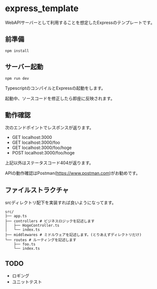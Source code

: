 # express_template

WebAPIサーバーとして利用することを想定したExpressのテンプレートです。

## 前準備
```
npm install
```

## サーバー起動
```
npm run dev
```
TypescriptのコンパイルとExpressの起動をします。

起動中、ソースコードを修正したら即座に反映されます。

## 動作確認
次のエンドポイントでレスポンスが返ります。
- GET localhost:3000
- GET localhost:3000/foo
- GET localhost:3000/foo/hoge
- POST localhost:3000/foo/hoge

上記以外はステータスコード404が返ります。

APIの動作確認はPostman(https://www.postman.com)がお勧めです。

## ファイルストラクチャ
srcディレクトリ配下を実装すれば良いようになってます。
```
src/
├── app.ts
├── controllers # ビジネスロジックを記述します
│   ├── HogeController.ts
│   └── index.ts
├── middlewares # ミドルウェアを記述します。(とりあえずディレクトリだけ)
└── routes # ルーティングを記述します
    ├── foo.ts
    └── index.ts

```

## TODO
- ロギング
- ユニットテスト

